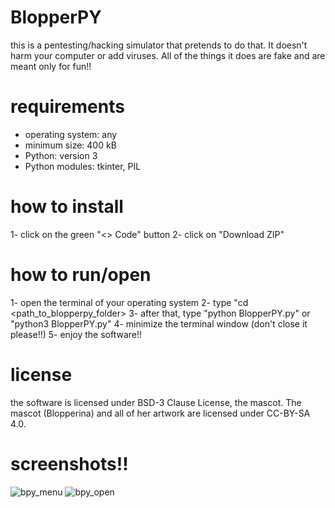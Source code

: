 # BlopperPY
this is a pentesting/hacking simulator that pretends to do that. It doesn't harm your computer or add viruses. All of the things it does are fake and are meant only for fun!!

# requirements
- operating system: any
- minimum size: 400 kB
- Python: version 3
- Python modules: tkinter, PIL

# how to install
1- click on the green "<> Code" button
2- click on "Download ZIP"

# how to run/open
1- open the terminal of your operating system
2- type "cd <path_to_blopperpy_folder>
3- after that, type "python BlopperPY.py" or "python3 BlopperPY.py"
4- minimize the terminal window (don't close it please!!)
5- enjoy the software!!

# license
the software is licensed under BSD-3 Clause License, the mascot. The mascot (Blopperina) and all of her artwork are licensed under CC-BY-SA 4.0.

# screenshots!!
![bpy_menu](https://github.com/01adrianrdgz/BlopperPY/assets/149033599/130feb58-9bc9-4dba-a601-6507cb9eca24)
![bpy_open](https://github.com/01adrianrdgz/BlopperPY/assets/149033599/cc3cfab4-3bdf-4b43-a7b1-b4dfdf0b76f0)

